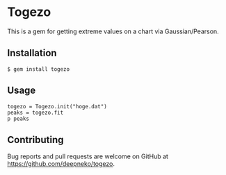 # Togezo

This is a gem for getting extreme values on a chart via Gaussian/Pearson.

## Installation

    $ gem install togezo

## Usage

    togezo = Togezo.init("hoge.dat")
    peaks = togezo.fit
    p peaks

## Contributing

Bug reports and pull requests are welcome on GitHub at https://github.com/deepneko/togezo.

